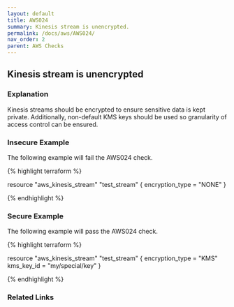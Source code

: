 ```yaml
---
layout: default
title: AWS024
summary: Kinesis stream is unencrypted.
permalink: /docs/aws/AWS024/
nav_order: 2
parent: AWS Checks
---
```


## Kinesis stream is unencrypted

### Explanation


Kinesis streams should be encrypted to ensure sensitive data is kept private. Additionally, non-default KMS keys should be used so granularity of access control can be ensured.



### Insecure Example

The following example will fail the AWS024 check.

{% highlight terraform %}

resource "aws_kinesis_stream" "test_stream" {
	encryption_type = "NONE"
}

{% endhighlight %}



### Secure Example

The following example will pass the AWS024 check.

{% highlight terraform %}

resource "aws_kinesis_stream" "test_stream" {
	encryption_type = "KMS"
	kms_key_id = "my/special/key"
}

{% endhighlight %}


### Related Links


